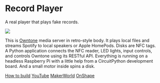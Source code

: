 # Record Player

A real player that plays fake records.

[![](docs/assets/demo.gif)](https://www.youtube.com/watch?v=qOQR8iDCI8Y)

This is [Owntone](https://owntone.github.io/owntone-server/) media server in retro-style body. It plays local files and streams Spotify to local speakers or Apple HomePods. Disks are NFC tags. A Python application connects the NFC reader, LED lights, input controls, and controls Owntone using its RESTful API. Everything is running on a headless Raspberry Pi with a little help from a CircuitPython development board. And a small motor inside spins a disk.

[How to build](docs/instruction.md)
[YouTube](https://www.youtube.com/watch?v=qOQR8iDCI8Y)
[MakerWorld](https://makerworld.com/en/models/1300993-record-player)
[OnShape](https://cad.onshape.com/documents/8d49c69d5558d4a3c2d04c2c/w/57560bbfb3612a29b81fb9af/e/d4a23e81e34f632615be4a04)
